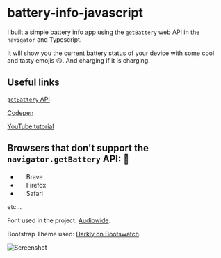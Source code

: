 # battery-info-javascript

I built a simple battery info app using the `getBattery` web API in the `navigator` and Typescript.

It will show you the current battery status of your device with some cool and tasty emojis 😏. And charging if it is charging.

## Useful links
[`getBattery` API](https://developer.mozilla.org/en-US/docs/Web/API/Navigator/getBattery)

[Codepen](https://codepen.io/Max_Programming/full/jObeGMj)

[YouTube tutorial](https://youtu.be/J8_hwKSeffY)

## Browsers that don't support the `navigator.getBattery` API: 🚫

- <img height="16" width="16" src="https://unpkg.com/simple-icons@v3/icons/brave.svg" /> Brave
- <img height="16" width="16" src="https://unpkg.com/simple-icons@v3/icons/firefox.svg" /> Firefox
- <img height="16" width="16" src="https://unpkg.com/simple-icons@v3/icons/safari.svg" /> Safari

etc...

Font used in the project: [Audiowide](https://fonts.google.com/specimen/Audiowide).

Bootstrap Theme used: [Darkly on Bootswatch](https://bootswatch.com/darkly/).

![Screenshot](screenshot.jpg)

